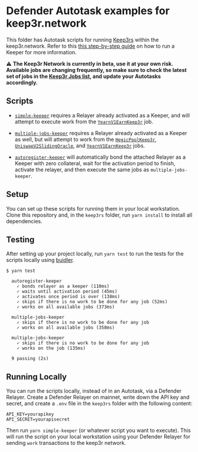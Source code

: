 # Defender Autotask examples for keep3r.network

This folder has Autotask scripts for running [Keep3rs](https://docs.keep3r.network/keepers) within the keep3r.network. Refer to this [this step-by-step guide](https://docs.openzeppelin.com/defender/guide-keep3r) on how to run a Keeper for more information.

:warning: **The Keep3r Network is currently in beta, use it at your own risk. Available jobs are changing frequently, so make sure to check the latest set of jobs in the [Keep3r Jobs list](https://keep3r.network/), and update your Autotasks accordingly.**

## Scripts

- [`simple-keeper`](src/simple-keeper.js) requires a Relayer already activated as a Keeper, and will attempt to execute work from the [`YearnV1EarnKeep3r`](https://etherscan.io/address/0xe7F4ab593aeC81EcA754Da1B3B7cE0C42a13Ec0C) job.

- [`multiple-jobs-keeper`](src/multiple-jobs-keeper.js) requires a Relayer already activated as a Keeper as well, but will attempt to work from the [`HegicPoolKeep3r`](https://etherscan.io/address/0x5DDe926b0A31346f2485900C5e64c2577F43F774), [`UniswapV2SlidingOracle`](https://etherscan.io/address/0xCA2E2df6A7a7Cf5bd19D112E8568910a6C2D3885), and [`YearnV1EarnKeep3r`](https://etherscan.io/address/0xe7F4ab593aeC81EcA754Da1B3B7cE0C42a13Ec0C) jobs.

- [`autoregister-keeper`](src/autoregister-keeper.js) will automatically bond the attached Relayer as a Keeper with zero collateral, wait for the activation period to finish, activate the relayer, and then execute the same jobs as `multiple-jobs-keeper`.

## Setup

You can set up these scripts for running them in your local workstation. Clone this repository and, in the `keep3rs` folder, run `yarn install` to install all dependencies.

## Testing

After setting up your project locally, run `yarn test` to run the tests for the scripts locally using [buidler](https://buidler.dev/).

```
$ yarn test

  autoregister-keeper
    ✓ bonds relayer as a keeper (110ms)
    ✓ waits until activation period (45ms)
    ✓ activates once period is over (138ms)
    ✓ skips if there is no work to be done for any job (52ms)
    ✓ works on all available jobs (373ms)

  multiple-jobs-keeper
    ✓ skips if there is no work to be done for any job
    ✓ works on all available jobs (358ms)

  multiple-jobs-keeper
    ✓ skips if there is no work to be done for any job
    ✓ works on the job (135ms)

  9 passing (2s)
```

## Running Locally

You can run the scripts locally, instead of in an Autotask, via a Defender Relayer. Create a Defender Relayer on mainnet, write down the API key and secret, and create a `.env` file in the `keep3rs` folder with the following content:

```
API_KEY=yourapikey
API_SECRET=yourapisecret
```

Then run `yarn simple-keeper` (or whatever script you want to execute). This will run the script on your local workstation using your Defender Relayer for sending `work` transactions to the keep3r network.
